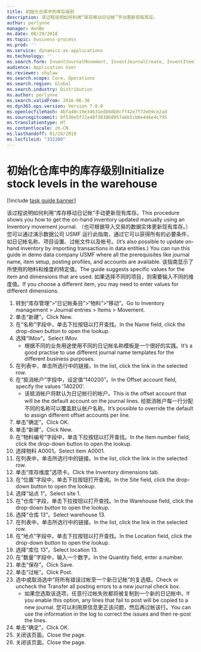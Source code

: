 ```yaml
---
title: 初始化仓库中的库存级别
description: 该过程说明如何利用“库存移动日记帐”手动更新现有库存。
author: perlynne
manager: AnnBe
ms.date: 08/29/2018
ms.topic: business-process
ms.prod: ''
ms.service: dynamics-ax-applications
ms.technology: ''
ms.search.form: InventJournalMovement, InventJournalCreate, InventItemIdLookupSimple, InventLocationIdLookup, WMSLocationIdLookup
audience: Application User
ms.reviewer: shylaw
ms.search.scope: Core, Operations
ms.search.region: Global
ms.search.industry: Distribution
ms.author: perlynne
ms.search.validFrom: 2016-06-30
ms.dyn365.ops.version: Version 7.0.0
ms.openlocfilehash: 4bfa40c19e34631edb68b8cff42e7f72eb9ce2ad
ms.sourcegitcommit: 0f530e5f72a40f383868957a6b5cb0e446e4c795
ms.translationtype: HT
ms.contentlocale: zh-CN
ms.lasthandoff: 01/29/2019
ms.locfileid: "332280"
---
```

# <a name="initialize-stock-levels-in-the-warehouse"></a><span data-ttu-id="c2ca8-103">初始化仓库中的库存级别</span><span class="sxs-lookup"><span data-stu-id="c2ca8-103">Initialize stock levels in the warehouse</span></span>

[!include [task guide banner](../../includes/task-guide-banner.md)]

<span data-ttu-id="c2ca8-104">该过程说明如何利用“库存移动日记帐”手动更新现有库存。</span><span class="sxs-lookup"><span data-stu-id="c2ca8-104">This procedure shows you how to get the on-hand inventory updated manually using an Inventory movement journal.</span></span> <span data-ttu-id="c2ca8-105">（也可根据导入交易的数据实体更新现有库存。）您可以通过演示数据公司 USMF 运行此指南，通过它可以获得所有的必要条件，如日记帐名称、项目设置、过帐文件以及帐号。</span><span class="sxs-lookup"><span data-stu-id="c2ca8-105">(It’s also possible to update on-hand inventory by importing transactions in data entities.) You can run this guide in demo data company USMF where all the prerequisites like journal name, item setup, posting profiles, and accounts are available.</span></span> <span data-ttu-id="c2ca8-106">该指南显示了所使用的物料和维度的特定值。</span><span class="sxs-lookup"><span data-stu-id="c2ca8-106">The guide suggests specific values for the item and dimensions that are used.</span></span> <span data-ttu-id="c2ca8-107">如果选择不同的项目，则需要输入不同的维度值。</span><span class="sxs-lookup"><span data-stu-id="c2ca8-107">If you choose a different item, you may need to enter values for different dimensions.</span></span>

1. <span data-ttu-id="c2ca8-108">转到“库存管理”>“日记帐条目”>“物料”>“移动”。</span><span class="sxs-lookup"><span data-stu-id="c2ca8-108">Go to Inventory management > Journal entries > Items > Movement.</span></span>
2. <span data-ttu-id="c2ca8-109">单击“新建”。</span><span class="sxs-lookup"><span data-stu-id="c2ca8-109">Click New.</span></span>
3. <span data-ttu-id="c2ca8-110">在“名称”字段中，单击下拉按钮以打开查找。</span><span class="sxs-lookup"><span data-stu-id="c2ca8-110">In the Name field, click the drop-down button to open the lookup.</span></span>
4. <span data-ttu-id="c2ca8-111">选择“IMov”。</span><span class="sxs-lookup"><span data-stu-id="c2ca8-111">Select IMov.</span></span>
    * <span data-ttu-id="c2ca8-112">根据不同的业务用途使用不同的日记帐名称模板是一个很好的实践。</span><span class="sxs-lookup"><span data-stu-id="c2ca8-112">It’s a good practise to use different journal name templates for the different business purposes.</span></span>  
5. <span data-ttu-id="c2ca8-113">在列表中，单击所选行中的链接。</span><span class="sxs-lookup"><span data-stu-id="c2ca8-113">In the list, click the link in the selected row.</span></span>
6. <span data-ttu-id="c2ca8-114">在“抵消帐户”字段中，设定值“140200”。</span><span class="sxs-lookup"><span data-stu-id="c2ca8-114">In the Offset account field, specify the values '140200'.</span></span>
    * <span data-ttu-id="c2ca8-115">该抵消帐户将默认为日记帐行的帐户。</span><span class="sxs-lookup"><span data-stu-id="c2ca8-115">This is the offset account that will be the default account on the journal lines.</span></span> <span data-ttu-id="c2ca8-116">给抵消帐户每一行分配不同的名称可以覆盖默认帐户名称。</span><span class="sxs-lookup"><span data-stu-id="c2ca8-116">It’s possible to override the default to assign different offset accounts per line.</span></span>  
7. <span data-ttu-id="c2ca8-117">单击“确定”。</span><span class="sxs-lookup"><span data-stu-id="c2ca8-117">Click OK.</span></span>
8. <span data-ttu-id="c2ca8-118">单击“新建”。</span><span class="sxs-lookup"><span data-stu-id="c2ca8-118">Click New.</span></span>
9. <span data-ttu-id="c2ca8-119">在“物料编号”字段中，单击下拉按钮以打开查找。</span><span class="sxs-lookup"><span data-stu-id="c2ca8-119">In the Item number field, click the drop-down button to open the lookup.</span></span>
10. <span data-ttu-id="c2ca8-120">选择物料 A0001。</span><span class="sxs-lookup"><span data-stu-id="c2ca8-120">Select item A0001.</span></span>
11. <span data-ttu-id="c2ca8-121">在列表中，单击所选行中的链接。</span><span class="sxs-lookup"><span data-stu-id="c2ca8-121">In the list, click the link in the selected row.</span></span>
12. <span data-ttu-id="c2ca8-122">单击“库存维度”选项卡。</span><span class="sxs-lookup"><span data-stu-id="c2ca8-122">Click the Inventory dimensions tab.</span></span>
13. <span data-ttu-id="c2ca8-123">在“位置”字段中，单击下拉按钮打开查询。</span><span class="sxs-lookup"><span data-stu-id="c2ca8-123">In the Site field, click the drop-down button to open the lookup.</span></span>
14. <span data-ttu-id="c2ca8-124">选择“站点 1”。</span><span class="sxs-lookup"><span data-stu-id="c2ca8-124">Select site 1.</span></span>
15. <span data-ttu-id="c2ca8-125">在“仓库”字段，单击下拉按钮以打开查找。</span><span class="sxs-lookup"><span data-stu-id="c2ca8-125">In the Warehouse field, click the drop-down button to open the lookup.</span></span>
16. <span data-ttu-id="c2ca8-126">选择“仓库 13”。</span><span class="sxs-lookup"><span data-stu-id="c2ca8-126">Select warehouse 13.</span></span>
17. <span data-ttu-id="c2ca8-127">在列表中，单击所选行中的链接。</span><span class="sxs-lookup"><span data-stu-id="c2ca8-127">In the list, click the link in the selected row.</span></span>
18. <span data-ttu-id="c2ca8-128">在“地点”字段中，单击下拉按钮以打开查找。</span><span class="sxs-lookup"><span data-stu-id="c2ca8-128">In the Location field, click the drop-down button to open the lookup.</span></span>
19. <span data-ttu-id="c2ca8-129">选择“库位 13”。</span><span class="sxs-lookup"><span data-stu-id="c2ca8-129">Select location 13.</span></span>
20. <span data-ttu-id="c2ca8-130">在“数量”字段中，输入一个数字。</span><span class="sxs-lookup"><span data-stu-id="c2ca8-130">In the Quantity field, enter a number.</span></span>
21. <span data-ttu-id="c2ca8-131">单击“保存”。</span><span class="sxs-lookup"><span data-stu-id="c2ca8-131">Click Save.</span></span>
22. <span data-ttu-id="c2ca8-132">单击“过帐”。</span><span class="sxs-lookup"><span data-stu-id="c2ca8-132">Click Post.</span></span>
23. <span data-ttu-id="c2ca8-133">选中或取消选中“将所有错误过帐至一个新日记帐”的复选框。</span><span class="sxs-lookup"><span data-stu-id="c2ca8-133">Check or uncheck the Transfer all posting errors to a new journal check box.</span></span>
    * <span data-ttu-id="c2ca8-134">如果您选取该选项，任意行过帐失败都将被复制到一个新的日记帐中。</span><span class="sxs-lookup"><span data-stu-id="c2ca8-134">If you enable this option, any lines that fail to post will be copied to a new journal.</span></span> <span data-ttu-id="c2ca8-135">您可以利用原信息更正该问题，然后再过帐该行。</span><span class="sxs-lookup"><span data-stu-id="c2ca8-135">You can use the information in the log to correct the issues and then re-post the lines.</span></span>  
24. <span data-ttu-id="c2ca8-136">单击“确定”。</span><span class="sxs-lookup"><span data-stu-id="c2ca8-136">Click OK.</span></span>
25. <span data-ttu-id="c2ca8-137">关闭该页面。</span><span class="sxs-lookup"><span data-stu-id="c2ca8-137">Close the page.</span></span>
26. <span data-ttu-id="c2ca8-138">关闭该页面。</span><span class="sxs-lookup"><span data-stu-id="c2ca8-138">Close the page.</span></span>

